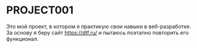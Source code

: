 # PROJECT001
Это мой проект, в котором я практикую свои навыки в веб-разработке. За основу я беру сайт https://dtf.ru/ и пытаюсь поэтапно повторить его функционал.
